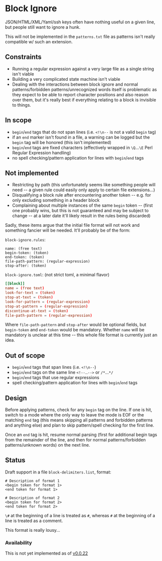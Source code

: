 # Block Ignore

JSON/HTML/XML/Yaml/ssh keys often have nothing useful on a given line, but people still want to ignore a hunk.

This will not be implemented in the `patterns.txt` file as patterns isn't really compatible w/ such an extension.

## Constraints

- Running a regular expression against a very large file as a single string isn't viable
- Building a very complicated state machine isn't viable
- Dealing with the interactions between block ignore and normal patterns/forbidden patterns/unrecognized words itself is problematic as they expect to be able to report character positions and also reason over them, but it's really best if everything relating to a block is invisible to things.

## In scope

- `begin`/`end` tags that do not span lines (i.e. `<!\n--` is not a valid `begin` tag)
- if an `end` marker isn't found in a file, a warning can be logged but the `begin` tag will be honored (this isn't implemented)
- `begin`/`end` tags are fixed characters (effectively wrapped in `\Q`...`\E` Perl Regular Expression handling)
- no spell checking/pattern application for lines with `begin`/`end` tags

## Not implemented

- Restricting by path (this unfortunately seems like something people will need -- a given rule could easily only apply to certain file extensions...)
- Disqualifying a block rule after encountering another token -- e.g. for only excluding something in a header block
- Complaining about multiple instances of the same `begin` token -- (first one probably wins, but this is not guaranteed and may be subject to change -- at a later date it'll likely result in the rules being discarded)

Sadly, these items argue that the initial file format will not work and something fancier will be needed. It'll probably be of the form:

`block-ignore.rules`:

```
name: (free text)
begin-token: (token)
end-token: (token)
file-path-pattern: (regular-expression)
stop-after: (token)
```

`block-ignore.toml`: (not strict toml, a minimal flavor)

```toml
[[block]]
name = (free text)
look-for-text = (token)
stop-at-text = (token)
look-for-pattern = (regular-expression)
stop-at-pattern = (regular-expression)
discontinue-at-text = (token)
file-path-pattern = (regular-expression)
```

Where `file-path-pattern` and `stop-after` would be optional fields, but `begin-token` and `end-token` would be mandatory. Whether `name` will be mandatory is unclear at this time -- this whole file format is currently just an idea.

## Out of scope

- `begin`/`end` tags that span lines (i.e. `<!\n--`)
- `begin`/`end` tags on the same line `<!--`..`-->` or `/*`...`*/`
- `begin`/`end` tags that use regular expressions
- spell checking/pattern application for lines with `begin`/`end` tags

## Design

Before applying patterns, check for any `begin` tag on the line. If one is hit, switch to a mode where the only way to leave the mode is EOF or the matching `end` tag (this means skipping all patterns and forbidden patterns and anything else) and plan to skip pattern/spell checking for the first line.

Once an `end` tag is hit, resume normal parsing (first for additional begin tags from the remainder of the line, and then for normal patterns/forbidden patterns/unknown words) on the next line.

## Status

Draft support in a file `block-delimiters.list`, format:

```block-delimiters.list
# Description of format 1
<begin token for format 1>
<end token for format 1>

# Description of format 2
<begin token for format 2>
<end token for format 2>
```

`\#` at the beginning of a line is treated as `#`, whereas `#` at the beginning of a line is treated as a comment.

This format is really lousy...

### Availability

This is not yet implemented as of [v0.0.22](https://github.com/check-spelling/check-spelling/releases/tag/v0.0.22)
